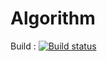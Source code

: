 # Algorithm
Build : [![Build status](https://ci.appveyor.com/api/projects/status/8vj96csle1wpqgho?svg=true)](https://ci.appveyor.com/project/trungngotdt/algorithm)
